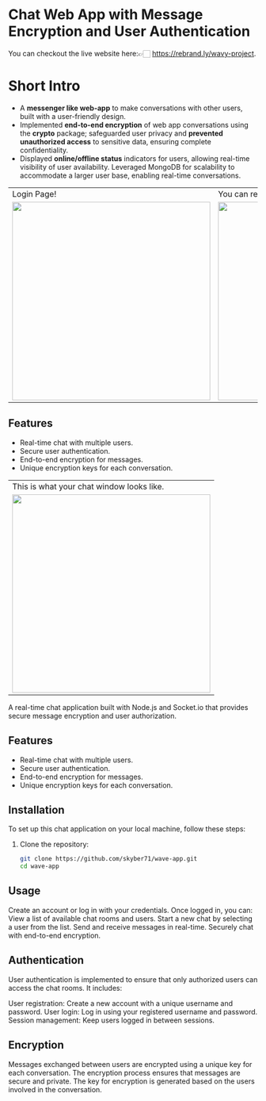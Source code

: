 # Chat Web App with Message Encryption and User Authentication
You can checkout the live website here:👉🏻 https://rebrand.ly/wavy-project.

# Short Intro
- A **messenger like web-app** to make conversations with other users, built with a user-friendly design.
- Implemented **end-to-end encryption** of web app conversations using the **crypto** package; safeguarded user privacy and **prevented unauthorized access** to sensitive data, ensuring complete confidentiality.
- Displayed **online/offline status** indicators for users, allowing real-time visibility of user availability. Leveraged MongoDB for scalability to accommodate a larger user base, enabling real-time conversations.

<table>
  <tr>
    <td>Login Page!</td>
     <td>You can register yourself!</td>
     
  </tr>
  <tr>
    <td><img src="https://github.com/skyber71/wave-app/assets/80835250/ae928c88-d672-4716-a604-218a1958451a.png" width="400"></td>
<td><img src="https://github.com/skyber71/wave-app/assets/80835250/75f18f75-c3ce-43f3-b998-cd4445320159.png" width="400"></td>
   

  </tr>
 </table>
 
## Features

- Real-time chat with multiple users.
- Secure user authentication.
- End-to-end encryption for messages.
- Unique encryption keys for each conversation.
 
 <table>
  <tr>
    <td>This is what your chat window looks like.</td>
     
  </tr>
  <tr>
    
  <td><img src="https://github.com/skyber71/wave-app/assets/80835250/9948cdb5-0302-4544-8954-1da1602046c3.png" width="400"></td>
   
  </tr>
 </table>

 
A real-time chat application built with Node.js and Socket.io that provides secure message encryption and user authorization.

## Features

- Real-time chat with multiple users.
- Secure user authentication.
- End-to-end encryption for messages.
- Unique encryption keys for each conversation.

## Installation

To set up this chat application on your local machine, follow these steps:

1. Clone the repository:

   ```bash
   git clone https://github.com/skyber71/wave-app.git
   cd wave-app
## Usage
Create an account or log in with your credentials.
Once logged in, you can:
View a list of available chat rooms and users.
Start a new chat by selecting a user from the list.
Send and receive messages in real-time.
Securely chat with end-to-end encryption.
## Authentication
User authentication is implemented to ensure that only authorized users can access the chat rooms. It includes:

User registration: Create a new account with a unique username and password.
User login: Log in using your registered username and password.
Session management: Keep users logged in between sessions.
## Encryption
Messages exchanged between users are encrypted using a unique key for each conversation. The encryption process ensures that messages are secure and private. The key for encryption is generated based on the users involved in the conversation.
